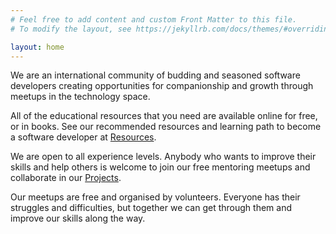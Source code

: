 ```yaml
---
# Feel free to add content and custom Front Matter to this file.
# To modify the layout, see https://jekyllrb.com/docs/themes/#overriding-theme-defaults

layout: home
---
```


We are an international community of budding and seasoned software developers creating opportunities for companionship and growth through meetups in the technology space.

All of the educational resources that you need are available online for free, or in books.
See our recommended resources and learning path to become a software developer at [Resources](resources.markdown).

We are open to all experience levels. Anybody who wants to improve their skills and help others is welcome to join our free mentoring meetups and collaborate in our [Projects](projects.markdown).

Our meetups are free and organised by volunteers. 
Everyone has their struggles and difficulties, but together we can get through them and improve our skills along the way.

